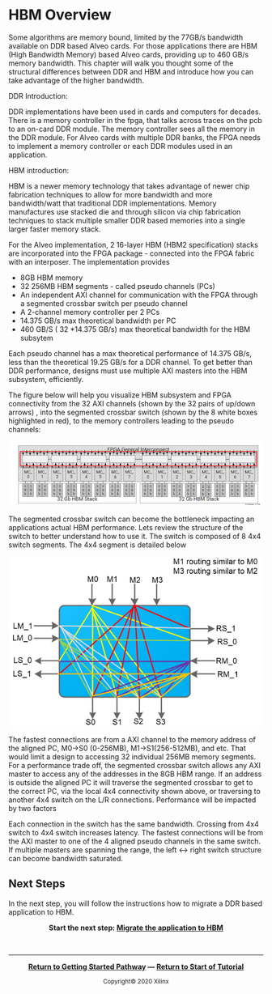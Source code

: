 # HBM Overview

Some algorithms are memory bound, limited by the 77GB/s bandwidth available on DDR based Alveo cards. For those applications there are  HBM (High Bandwidth Memory) based  Alveo cards, providing up to 460 GB/s memory bandwidth.  This chapter will walk you thought some of the structural differences between DDR and HBM and introduce how you can take advantage of the higher bandwidth.

DDR Introduction:

DDR implementations have been used in cards and computers for decades. There is a memory controller in the fpga, that talks across traces on the pcb to an on-card DDR module. The memory controller sees all the memory in the DDR module. For Alveo cards with multiple DDR banks, the FPGA needs to implement a memory controller or each DDR modules used in an application.



HBM introduction:

HBM is a newer memory technology that takes advantage of newer chip fabrication techniques to allow for more bandwidth and more bandwidth/watt that traditional DDR implementations. Memory manufactures use stacked die and through silicon via chip fabrication techniques to stack multiple smaller DDR based memories into a single larger faster memory stack. 



For the Alveo implementation, 2 16-layer HBM (HBM2 specification) stacks are incorporated into the FPGA package - connected into the FPGA fabric with an interposer. The implementation provides

-   8GB HBM memory
-   32 256MB HBM segments - called pseudo channels (PCs)
-   An independent AXI  channel for communication with the FPGA through a segmented crossbar switch per pseudo channel
-   A 2-channel memory controller per 2 PCs
-   14.375 GB/s max theoretical bandwidth per PC
-   460 GB/S ( 32 *14.375 GB/s) max theoretical bandwidth for the HBM subsytem  

Each pseudo channel has a max theoretical performance of 14.375 GB/s, less than the theoretical 19.25 GB/s for a DDR channel. To get better than DDR performance, designs must use multiple AXI masters into the HBM subsystem, efficiently. 

The figure below will help you visualize HBM subsystem and FPGA connectivity from the 32 AXI channels (shown by the 32 pairs of up/down arrows) , into the segmented crossbar switch  (shown by the 8 white boxes highlighted in red),  to the memory controllers leading to the pseudo channels:


![HBM Overview](./images/HBM_Overview.png)

The segmented crossbar switch can become the bottleneck impacting an applications actual HBM performance. Lets review the structure of the switch to better understand how to use it. The switch is composed of  8 4x4 switch segments.  The 4x4 segment is detailed below




![HBM 4x4 Switch](./images/hbm_4x4_switch.png)

The fastest connections are from a AXI channel to the memory address of the aligned PC, M0→S0 (0-256MB), M1->S1(256-512MB), and etc. That would limit a design to accessing 32 individual 256MB memory segments. For a performance trade off, the segmented crossbar switch allows any AXI master to access any of the addresses in the 8GB HBM range. If an address is outside the aligned PC it will traverse the segmented crossbar to get to the correct PC, via the local 4x4 connectivity shown above, or traversing to another 4x4 switch on the L/R connections.  Performance will be impacted by two factors

Each connection in the switch has the same bandwidth.
Crossing from 4x4 switch to 4x4 switch increases latency.
 The fastest connections will be from the AXI master to one of the 4 aligned pseudo channels in the same switch.  If multiple masters are spanning the range, the left ↔ right switch structure can become  bandwidth saturated. 



## Next Steps


In the next step, you will follow the instructions how to migrate a DDR based application to HBM. 


<p align="center"><b>
Start the next step: <a href="2_Migrating_to_HBM.md"> Migrate the application to HBM</a>
</b></p>
</br>
<hr/>
<p align="center"><b><a href="/docs/vitis-getting-started/README.md">Return to Getting Started Pathway</a> — <a href="docs/README.md">Return to Start of Tutorial</a></b></p>

<p align="center"><sup>Copyright&copy; 2020 Xilinx</sup></p>




